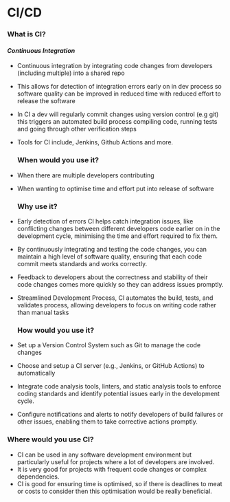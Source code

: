 # CI/CD 

### What is CI?

####  _Continuous_ _Integration_

* Continuous integration by integrating code changes from developers (including multiple) into a shared repo
* This allows for detection of integration errors early on in dev process so software quality can be improved in reduced time with reduced effort to release the software
* In CI a dev will regularly commit changes using version control (e.g git) this triggers an automated build process compiling code, running tests and going through other verification steps
* Tools for CI include, Jenkins, Github Actions and more.
  
  ### When would you use it?

* When there are multiple developers contributing 
* When wanting to optimise time and effort put into release of software
  
  ### Why use it?

* Early detection of errors CI helps catch integration issues, like conflicting changes between different developers code earlier on in the development cycle, minimising the time and effort required to fix them.
* By continuously integrating and testing the code changes, you can maintain a high level of software quality, ensuring that each code commit meets standards and works correctly.
* Feedback to developers about the correctness and stability of their code changes comes more quickly so they can address issues promptly.
* Streamlined Development Process, CI automates the build, tests, and validates process, allowing developers to focus on writing code rather than manual tasks
  
  ### How would you use it?

* Set up a Version Control System such as Git to manage the code changes
* Choose and setup a CI server (e.g., Jenkins, or GitHub Actions) to automatically
* Integrate code analysis tools, linters, and static analysis tools to enforce coding standards and identify potential issues early in the development cycle.
* Configure notifications and alerts to notify developers of build failures or other issues, enabling them to take corrective actions promptly.

### Where would you use CI?

* CI can be used in any software development environment but particularly useful for projects where a lot of developers are involved.
* It is very good for projects with frequent code changes or complex dependencies.
* CI is good for ensuring time is optimised, so if there is deadlines to meat or costs to consider then this optimisation would be really beneficial.
                                                  
